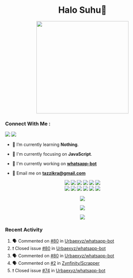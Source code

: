 <h1 align="center">Halo Suhu👋</h1>

<p align="center"><img src="https://avatars.githubusercontent.com/Urbaexyz" width="300" height="300"></p>

<h3 align="left">Connect With Me :</h3>
<a href="https://facebook.com/thoriqazzikra"><img src="https://img.icons8.com/color/48/000000/facebook.png"></a> <a href="https://instagram.com/thoriqazzikraa"><img src="https://img.icons8.com/fluency/48/000000/instagram-new.png"></a>

- 🌱 I’m currently learning **Nothing**.

- 👀 I'm currently focusing on **JavaScript**.

- 📝 I'm currently working on **[whatsapp-bot](https://github.com/Urbaexyz/whatsapp-bot)**

- 📩 Email me on **tazzikra@gmail.com**  


<p align="center">
  <img src="https://img.shields.io/badge/-JavaScript-black?style=flat-square&logo=javascript" />
  <img src="https://img.shields.io/badge/-Node.js-black?style=flat-square&logo=Node.js" />
  <img src="https://img.shields.io/badge/-HTML5-black?style=flat-square&logo=html5&logoColor=e34f26" />
  <img src="https://img.shields.io/badge/-CSS3-black?style=flat-square&logo=css3&logoColor=1572b6" />
  <img src="https://img.shields.io/badge/-Git-black?style=flat-square&logo=git" />
  <img src="https://img.shields.io/badge/-GitHub-black?style=flat-square&logo=github" /> <br>
  <img src="https://img.shields.io/badge/-Python-black?style=flat-square&logo=python" />
  <img src="https://img.shields.io/badge/-React-black?style=flat-square&logo=react" />
  <img src="https://img.shields.io/badge/-Redux-black?style=flat-square&logo=redux" />
  <img src="https://img.shields.io/badge/-Windows-black?style=flat-square&logo=windows" />
  <img src="https://img.shields.io/badge/-VS_Code-black?style=flat-square&logo=visual-studio-code" />
  <img src="https://img.shields.io/badge/-SQLite3-black?style=flat-square&logo=sqlite" />
</p>

<p align="center">
  <a href="https://github.com/Urbaexyz/whatsapp-bot"><img src="https://github-readme-stats.vercel.app/api/pin?username=Urbaexyz&repo=whatsapp-bot&bg_color=30,e96443,904e95&title_color=fff&text_color=fff&icon_color=fff&hide_border=true&show_owner=true&show_icons=true" /></a></p>
 
<p align="center"> 
  <img src="https://github-readme-stats.vercel.app/api?username=Urbaexyz&bg_color=30,e96443,904e95&title_color=fff&count_private=true&include_all_commits=false&text_color=fff&icon_color=fff&hide_border=true&show_icons=true" /></p>
  
<p align="center">
  <img src="https://github-readme-stats.vercel.app/api/top-langs?username=Urbaexyz&bg_color=30,e96443,904e95&title_color=fff&text_color=fff&hide_border=true&show_icons=true&layout=compact" /></p>

### Recent Activity

<!--START_SECTION:activity-->
1. 🗣 Commented on [#80](https://github.com/Urbaexyz/whatsapp-bot/issues/80) in [Urbaexyz/whatsapp-bot](https://github.com/Urbaexyz/whatsapp-bot)
2. ❗️ Closed issue [#80](https://github.com/Urbaexyz/whatsapp-bot/issues/80) in [Urbaexyz/whatsapp-bot](https://github.com/Urbaexyz/whatsapp-bot)
3. 🗣 Commented on [#80](https://github.com/Urbaexyz/whatsapp-bot/issues/80) in [Urbaexyz/whatsapp-bot](https://github.com/Urbaexyz/whatsapp-bot)
4. 🗣 Commented on [#2](https://github.com/Zynfinity/Scrapper/issues/2) in [Zynfinity/Scrapper](https://github.com/Zynfinity/Scrapper)
5. ❗️ Closed issue [#74](https://github.com/Urbaexyz/whatsapp-bot/issues/74) in [Urbaexyz/whatsapp-bot](https://github.com/Urbaexyz/whatsapp-bot)
<!--END_SECTION:activity-->

